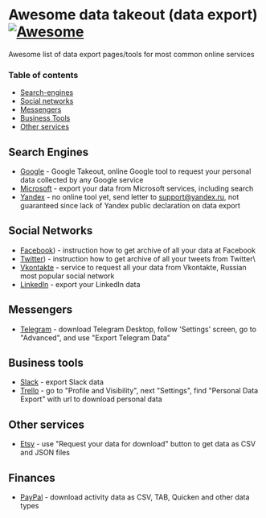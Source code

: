 # Awesome data takeout (data export)  [![Awesome](https://cdn.rawgit.com/sindresorhus/awesome/d7305f38d29fed78fa85652e3a63e154dd8e8829/media/badge.svg)](https://github.com/sindresorhus/awesome)

Awesome list of data export pages/tools for most common online services

### Table of contents

* [Search-engines](#search-engines)
* [Social networks](#social-networks)
* [Messengers](#messengers)
* [Business Tools](#business-tools)
* [Other services](#other-services)

## Search Engines

* [Google](https://takeout.google.com) - Google Takeout, online Google tool to request your personal data collected by any Google service
* [Microsoft](https://account.microsoft.com/privacy/activity-history?view=voice) - export your data from Microsoft services, including search
* [Yandex](http://yandex.ru) - no online tool yet, send letter to support@yandex.ru, not guaranteed since lack of Yandex public declaration on data export

## Social Networks

* [Facebook](https://www.facebook.com/help/1701730696756992)) - instruction how to get archive of all your data at Facebook
* [Twitter](https://help.twitter.com/en/managing-your-account/how-to-download-your-twitter-archive)) - instruction how to get archive of all your tweets from Twitter\
* [Vkontakte](https://vk.com/data_protection) - service to request all your data from Vkontakte, Russian most popular social network
* [LinkedIn](https://www.linkedin.com/psettings/member-data) - export your LinkedIn data

## Messengers

* [Telegram](https://telegram.org) - download Telegram Desktop, follow 'Settings' screen, go to "Advanced", and use "Export Telegram Data"

## Business tools

* [Slack](https://slack.com/intl/en-fr/help/articles/201658943) - export Slack data 
* [Trello](https://trello.com) - go to "Profile and Visibility", next "Settings", find "Personal Data Export" with url to download personal data

## Other services

* [Etsy](https://www.etsy.com/your/account/privacy) - use "Request your data for download" button to get data as CSV and JSON files

## Finances
* [PayPal](https://business.paypal.com/merchantdata/consumerHome) - download activity data as CSV, TAB, Quicken and other data types
